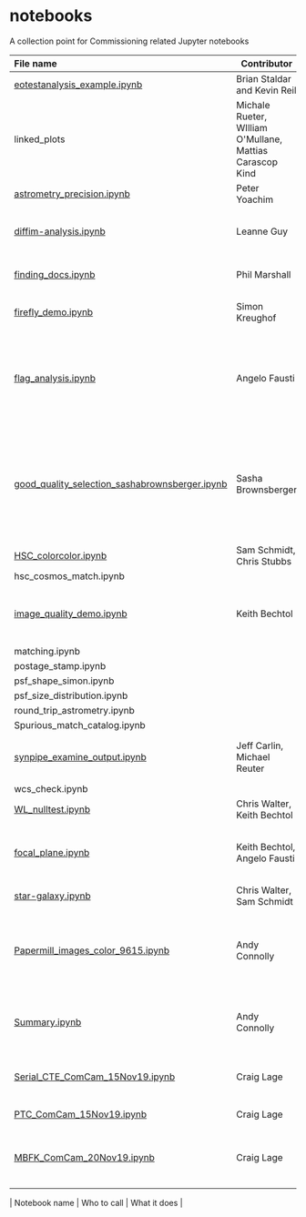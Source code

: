 # notebooks
A collection point for Commissioning related Jupyter notebooks


|File name     | Contributor     |Description      | 
|:--------------|-----------------|------------------|
| [eotestanalysis_example.ipynb](eotestanalysis_example.ipynb) | Brian Staldar and Kevin Reil | First try at PTC analysis |
|linked_plots| Michale Rueter, WIlliam O'Mullane, Mattias Carascop Kind|Contains notebooks using bokeh and holoviews including selection leading to a dynamic histogram|
| [astrometry_precision.ipynb](astrometry_precision.ipynb) | Peter Yoachim | estimate final survey astrometry precision |
| [diffim-analysis.ipynb](diffim-analysis.ipynb)|Leanne Guy        |This notebook pulls two images, makes a differnce inage and displays it in firefly.| 
| [finding_docs.ipynb](finding_docs.ipynb) | Phil Marshall | Cheat sheet for finding docs, plus how to use the `whereis` function. |
|[firefly_demo.ipynb](firefly_demo.ipynb)| Simon Kreughof | Shows you how to connect to firefly and show an image from an notebook|
| [flag_analysis.ipynb](flag_analysis.ipynb) | Angelo Fausti | Read a couple of patches from HSC reprocessing on HSC-I and HSC-Y filters, compute the fraction of objects rejected by each quality flag and plot them to find spatial patterns in the data |
| [good_quality_selection_sashabrownsberger.ipynb](good_quality_selection_sashabrownsberger.ipynb) | Sasha Brownsberger | Trims objects in user selected coadds based on user choice of flags for all of a user specified set of filters. Optionally, further trims based on object appearing as a star/galaxy.  Returns set of astropy tables. Should be merged with flag_analysis.ipynb. |
|[HSC_colorcolor.ipynb](HSC_colorcolor.ipynb)| Sam Schmidt, Chris Stubbs| Grabs grizy mags and errors in a single tract, plots colcol|
|hsc_cosmos_match.ipynb|||
| [image_quality_demo.ipynb](image_quality_demo.ipynb) | Keith Bechtol | Shows how to compute several image quality metrics (PSF model, galaxy shapes, ellipticities) and visualize results |
|matching.ipynb||
|postage_stamp.ipynb||
|psf_shape_simon.ipynb||
|psf_size_distribution.ipynb||
|round_trip_astrometry.ipynb||
|Spurious_match_catalog.ipynb||
| [synpipe_examine_output.ipynb](synpipe_examine_output.ipynb) | Jeff Carlin, Michael Reuter | Beginning exploration of completeness as a function of magnitude using SynPipe outputs |
|wcs_check.ipynb||
| [WL_nulltest.ipynb](WL_nulltest.ipynb) | Chris Walter, Keith Bechtol | Null Tests for WL |
| [focal_plane.ipynb](focal_plane.ipynb) | Keith Bechtol, Angelo Fausti | Computing and visualizing performance metrics as a function of focal plane position for a set of individual visits |
| [star-galaxy.ipynb](star-galaxy.ipynb) | Chris Walter, Sam Schmidt | Star Galaxy Seperation |
| [Papermill_images_color_9615.ipynb](Papermill_images_color_9615.ipynb) | Andy Connolly | Using papermill to set parameters within a notebook from the commandline and then run it to generate a new output notebook that has been run with those parameters |
| [Summary.ipynb](Summary.ipynb) | Andy Connolly | Using papermill to create a summary of many runs of a notebook and any output figures or metric values that might have been generated |
| [Serial_CTE_ComCam_15Nov19.ipynb](Serial_CTE_ComCam_15Nov19.ipynb) | Craig Lage | Calculating Serial CTI using EPER method on ComCam CCDs.  My own code, not based on DM stack |
| [PTC_ComCam_15Nov19.ipynb](PTC_ComCam_15Nov19.ipynb) | Craig Lage | Running ptc.py from cp_pipe on ComCam CCDs |
| [MBFK_ComCam_20Nov19.ipynb](MBFK_ComCam_20Nov19.ipynb) | Craig Lage | Generate and plot BF kernels from makeBrighterFatterKernel.py in cp_pipe on ComCam CCDs |

| Notebook name | Who to call | What it does |
